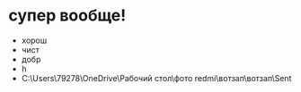 # супер вообще!

* хорош
* чист
* добр
* h
* C:\Users\79278\OneDrive\Рабочий стол\фото redmi\вотзап\вотзап\Sent